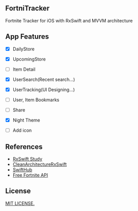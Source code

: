 ## FortniTracker
Fortnite Tracker for iOS with RxSwift and MVVM architecture

## App Features
- [x] DailyStore
- [x] UpcomingStore
- [ ] Item Detail
- [x] UserSearch(Recent search...)
- [x] UserTracking(UI Designing...)
- [ ] User, Item Bookmarks
- [ ] Share
- [x] Night Theme
- [ ] Add icon


## References
* [RxSwift Study](https://github.com/fimuxd/RxSwift)
* [CleanArchitectureRxSwift](https://github.com/sergdort/CleanArchitectureRxSwift)
* [SwiftHub](https://github.com/khoren93/SwiftHub)
* [Free Fortnite API](https://fortniteapi.com/)


## License
[MIT LICENSE.](https://github.com/PangMo5/FortniTracker/blob/master/LICENSE)
